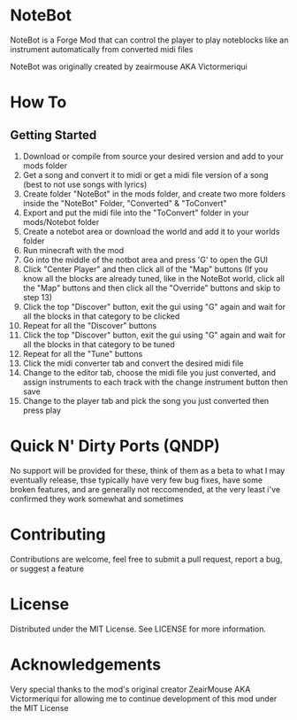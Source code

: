 # NoteBot

NoteBot is a Forge Mod that can control the player to play noteblocks like an instrument automatically from converted midi files

NoteBot was originally created by zeairmouse AKA Victormeriqui


# How To

## Getting Started
1. Download or compile from source your desired version and add to your mods folder
2. Get a song and convert it to midi or get a midi file version of a song (best to not use songs with lyrics)
3. Create folder "NoteBot" in the mods folder, and create two more folders inside the "NoteBot" Folder, "Converted" & "ToConvert"
4. Export and put the midi file into the "ToConvert" folder in your mods/Notebot folder
5. Create a notebot area or download the world and add it to your worlds folder
6. Run minecraft with the mod
7. Go into the middle of the notbot area and press 'G' to open the GUI
8. Click "Center Player" and then click all of the "Map" buttons 
(If you know all the blocks are already tuned, like in the NoteBot world, click all the "Map" buttons and then click all the "Override" buttons and skip to step 13)
9. Click the top "Discover" button, exit the gui using "G" again and wait for all the blocks in that category to be clicked
10. Repeat for all the "Discover" buttons
11. Click the top "Discover" button, exit the gui using "G" again and wait for all the blocks in that category to be tuned
12. Repeat for all the "Tune" buttons
13. Click the midi converter tab and convert the desired midi file
14. Change to the editor tab, choose the midi file you just converted, and assign instruments to each track with the change instrument button then save
15. Change to the player tab and pick the song you just converted then press play

# Quick N' Dirty Ports (QNDP)
No support will be provided for these, think of them as a beta to what I may eventually release, thse typically have very few bug fixes, have some broken features, and are generally not reccomended, at the very least i've confirmed they work somewhat and sometimes


# Contributing
Contributions are welcome, feel free to submit a pull request, report a bug, or suggest a feature

# License
Distributed under the MIT License. See LICENSE for more information.

# Acknowledgements
Very special thanks to the mod's original creator ZeairMouse AKA Victormeriqui for allowing me to continue development of this mod under the MIT License

